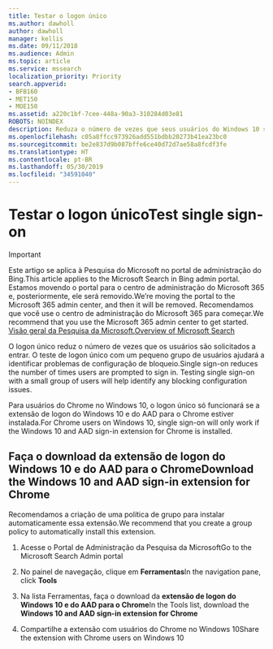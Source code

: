 ```yaml
---
title: Testar o logon único
ms.author: dawholl
author: dawholl
manager: kellis
ms.date: 09/11/2018
ms.audience: Admin
ms.topic: article
ms.service: mssearch
localization_priority: Priority
search.appverid:
- BFB160
- MET150
- MOE150
ms.assetid: a220c1bf-7cee-448a-90a3-310284d03e81
ROBOTS: NOINDEX
description: Reduza o número de vezes que seus usuários do Windows 10 são solicitados a entrar no Microsoft Search e no Office 365
ms.openlocfilehash: c05a8ffcc973926add551bdbb20273b41ea23bc0
ms.sourcegitcommit: be2e837d9b087bffe6ce40d72d7ae58a8fcdf3fe
ms.translationtype: HT
ms.contentlocale: pt-BR
ms.lasthandoff: 05/30/2019
ms.locfileid: "34591040"
---
```

# <a name="test-single-sign-on"></a><span data-ttu-id="7d439-103">Testar o logon único</span><span class="sxs-lookup"><span data-stu-id="7d439-103">Test single sign-on</span></span>

> [!IMPORTANT]
> <span data-ttu-id="7d439-104">Este artigo se aplica à Pesquisa do Microsoft no portal de administração do Bing.</span><span class="sxs-lookup"><span data-stu-id="7d439-104">This article applies to the Microsoft Search in Bing admin portal.</span></span> <span data-ttu-id="7d439-105">Estamos movendo o portal para o centro de administração do Microsoft 365 e, posteriormente, ele será removido.</span><span class="sxs-lookup"><span data-stu-id="7d439-105">We’re moving the portal to the Microsoft 365 admin center, and then it will be removed.</span></span> <span data-ttu-id="7d439-106">Recomendamos que você use o centro de administração do Microsoft 365 para começar.</span><span class="sxs-lookup"><span data-stu-id="7d439-106">We recommend that you use the Microsoft 365 admin center to get started.</span></span> [<span data-ttu-id="7d439-107">Visão geral da Pesquisa da Microsoft.</span><span class="sxs-lookup"><span data-stu-id="7d439-107">Overview of Microsoft Search</span></span>](overview-microsoft-search.md)
    
<span data-ttu-id="7d439-p102">O logon único reduz o número de vezes que os usuários são solicitados a entrar. O teste de logon único com um pequeno grupo de usuários ajudará a identificar problemas de configuração de bloqueio.</span><span class="sxs-lookup"><span data-stu-id="7d439-p102">Single sign-on reduces the number of times users are prompted to sign in. Testing single sign-on with a small group of users will help identify any blocking configuration issues.</span></span> 
  
<span data-ttu-id="7d439-110">Para usuários do Chrome no Windows 10, o logon único só funcionará se a extensão de logon do Windows 10 e do AAD para o Chrome estiver instalada.</span><span class="sxs-lookup"><span data-stu-id="7d439-110">For Chrome users on Windows 10, single sign-on will only work if the Windows 10 and AAD sign-in extension for Chrome is installed.</span></span> 
  
## <a name="download-the-windows-10-and-aad-sign-in-extension-for-chrome"></a><span data-ttu-id="7d439-111">Faça o download da extensão de logon do Windows 10 e do AAD para o Chrome</span><span class="sxs-lookup"><span data-stu-id="7d439-111">Download the Windows 10 and AAD sign-in extension for Chrome</span></span>

<span data-ttu-id="7d439-112">Recomendamos a criação de uma política de grupo para instalar automaticamente essa extensão.</span><span class="sxs-lookup"><span data-stu-id="7d439-112">We recommend that you create a group policy to automatically install this extension.</span></span>
  
1. <span data-ttu-id="7d439-113">Acesse o Portal de Administração da Pesquisa da Microsoft</span><span class="sxs-lookup"><span data-stu-id="7d439-113">Go to the Microsoft Search Admin portal</span></span>
    
2. <span data-ttu-id="7d439-114">No painel de navegação, clique em **Ferramentas**</span><span class="sxs-lookup"><span data-stu-id="7d439-114">In the navigation pane, click **Tools**</span></span>
    
3. <span data-ttu-id="7d439-115">Na lista Ferramentas, faça o download da **extensão de logon do Windows 10 e do AAD para o Chrome**</span><span class="sxs-lookup"><span data-stu-id="7d439-115">In the Tools list, download the **Windows 10 and AAD sign-in extension for Chrome**</span></span>
    
4. <span data-ttu-id="7d439-116">Compartilhe a extensão com usuários do Chrome no Windows 10</span><span class="sxs-lookup"><span data-stu-id="7d439-116">Share the extension with Chrome users on Windows 10</span></span>

  

